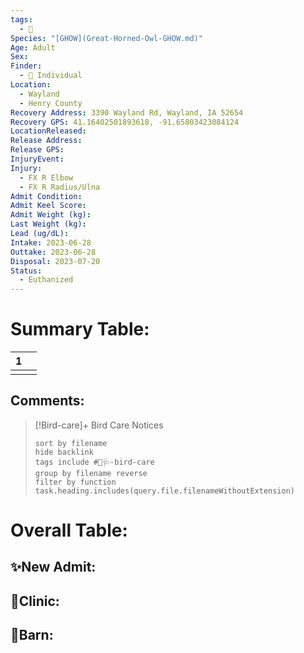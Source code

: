 ```yaml
---
tags:
  - 🦅
Species: "[GHOW](Great-Horned-Owl-GHOW.md)"
Age: Adult
Sex: 
Finder:
  - 🧑 Individual
Location:
  - Wayland
  - Henry County
Recovery Address: 3390 Wayland Rd, Wayland, IA 52654
Recovery GPS: 41.16402501893618, -91.65803423084124
LocationReleased: 
Release Address: 
Release GPS: 
InjuryEvent: 
Injury:
  - FX R Elbow
  - FX R Radius/Ulna
Admit Condition: 
Admit Keel Score: 
Admit Weight (kg): 
Last Weight (kg): 
Lead (ug/dL): 
Intake: 2023-06-28
Outtake: 2023-06-28
Disposal: 2023-07-20
Status:
  - Euthanized
---
```


# Summary Table:

<div><table class="dataview table-view-table"><thead class="table-view-thead"><tr class="table-view-tr-header"><th class="table-view-th"><span></span><span class="dataview small-text">1</span></th><th class="table-view-th"><span></span></th></tr></thead><tbody class="table-view-tbody"><tr><td><span></span></td><td><span></span></td></tr></tbody></table></div>

## Comments:

> [!Bird-care]+ Bird Care Notices
>   ```tasks 
>   sort by filename
>   hide backlink
>   tags include #🦅🩺-bird-care 
>   group by filename reverse
>   filter by function task.heading.includes(query.file.filenameWithoutExtension)
>   ```

# Overall Table:

## ✨New Admit:



## 🏥Clinic:



## 🏡Barn:


